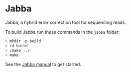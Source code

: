 Jabba
=====

Jabba, a hybrid error correction tool for sequencing reads.

To build Jabba run these commands in the `jabba` folder:

```bash
> mkdir -p build
> cd build
> cmake ../
> make
```


See the [Jabba manual](https://github.com/biointec/jabba/wiki) to get started.

